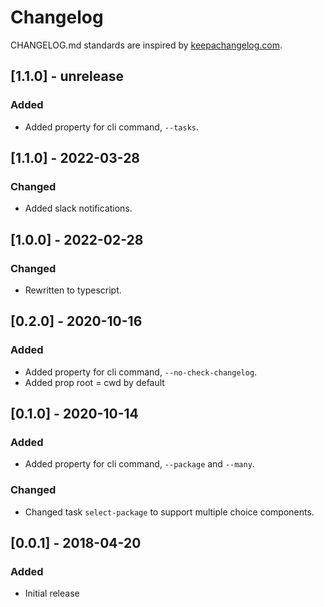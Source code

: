 # Changelog

CHANGELOG.md standards are inspired by [keepachangelog.com](https://keepachangelog.com/en/1.0.0/).

## [1.1.0] - unrelease

### Added

- Added property for cli command, `--tasks`.

## [1.1.0] - 2022-03-28

### Changed

- Added slack notifications.

## [1.0.0] - 2022-02-28

### Changed

- Rewritten to typescript.

## [0.2.0] - 2020-10-16

### Added

- Added property for cli command, `--no-check-changelog`.
- Added prop root = cwd by default

## [0.1.0] - 2020-10-14

### Added

- Added property for cli command, `--package` and `--many`.

### Changed

- Changed task `select-package` to support multiple choice components.

## [0.0.1] - 2018-04-20

### Added

- Initial release
